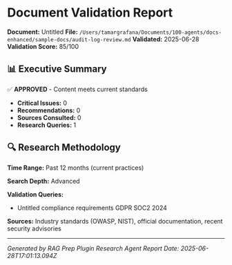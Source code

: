 # Document Validation Report

**Document:** Untitled
**File:** `/Users/tamargrafana/Documents/100-agents/docs-enhanced/sample-docs/audit-log-review.md`
**Validated:** 2025-06-28
**Validation Score:** 85/100

## 📊 Executive Summary

✅ **APPROVED** - Content meets current standards

- **Critical Issues:** 0
- **Recommendations:** 0
- **Sources Consulted:** 0
- **Research Queries:** 1

## 🔍 Research Methodology

**Time Range:** Past 12 months (current practices)

**Search Depth:** Advanced

**Validation Queries:**
- Untitled compliance requirements GDPR SOC2 2024

**Sources:** Industry standards (OWASP, NIST), official documentation, recent security advisories

---

*Generated by RAG Prep Plugin Research Agent*
*Report Date: 2025-06-28T17:01:13.094Z*
